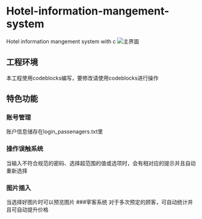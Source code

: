 # Hotel-information-mangement-system
Hotel information mangement system with c
![主界面](https://i.loli.net/2019/01/19/5c430eaf5927d.png)
## 工程环境
本工程使用codeblocks编写，要修改请使用codeblocks进行操作
## 特色功能
### 账号管理
账户信息储存在login_passenagers.txt里
### 操作误触系统
当输入不符合规范的密码、选择超范围的值或选项时，会有相对应的提示并且自动重新选择
### 图片插入
当选择好图片时可以预览图片
###宰客系统
对于多次预定的顾客，可自动统计并且可自动提升价格
